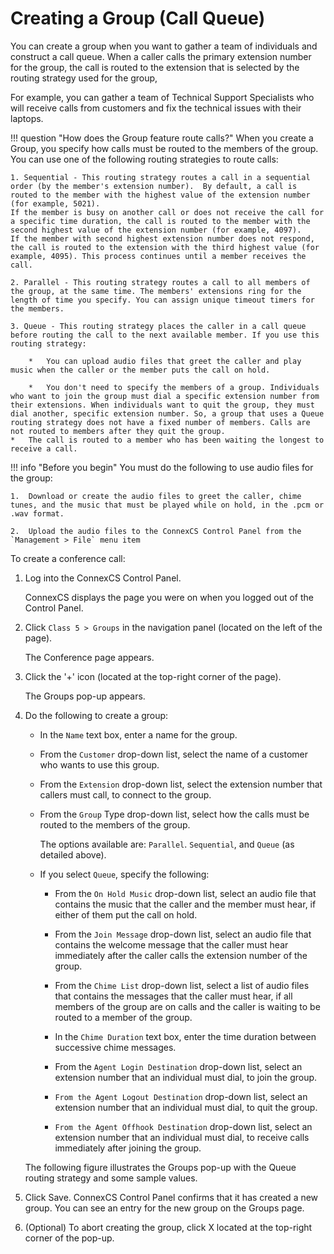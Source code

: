 # Creating a Group (Call Queue)

You can create a group when you want to gather a team of individuals and construct a call queue. When a caller calls the primary extension number for the group, the call is routed to the extension that is selected by the routing strategy used for the group, 

For example, you can gather a team of Technical Support Specialists who will receive calls from customers and fix the technical issues with their laptops.

!!! question "How does the Group feature route calls?" 
    When you create a Group, you specify how calls must be routed to the members of the group. You can use one of the following routing strategies to route calls:
    
    1. Sequential - This routing strategy routes a call in a sequential order (by the member's extension number).  By default, a call is routed to the member with the highest value of the extension number (for example, 5021). 
    If the member is busy on another call or does not receive the call for a specific time duration, the call is routed to the member with the second highest value of the extension number (for example, 4097). 
    If the member with second highest extension number does not respond, the call is routed to the extension with the third highest value (for example, 4095). This process continues until a member receives the call. 
    
    2. Parallel - This routing strategy routes a call to all members of the group, at the same time. The members' extensions ring for the length of time you specify. You can assign unique timeout timers for the members.
    
    3. Queue - This routing strategy places the caller in a call queue before routing the call to the next available member. If you use this routing strategy:
    
    	*	You can upload audio files that greet the caller and play music when the caller or the member puts the call on hold.
    
    	*	You don't need to specify the members of a group. Individuals who want to join the group must dial a specific extension number from their extensions. When individuals want to quit the group, they must dial another, specific extension number. So, a group that uses a Queue routing strategy does not have a fixed number of members. Calls are not routed to members after they quit the group.
	*	The call is routed to a member who has been waiting the longest to receive a call.

!!! info "Before you begin" 
    You must do the following to use audio files for the group:
    
    1.	Download or create the audio files to greet the caller, chime tunes, and the music that must be played while on hold, in the .pcm or .wav format.
    
    2.	Upload the audio files to the ConnexCS Control Panel from the `Management > File` menu item

To create a conference call:

1.  Log into the ConnexCS Control Panel.
	 
    ConnexCS displays the page you were on when you logged out of the Control Panel.
    
2.  Click `Class 5 > Groups` in the navigation panel (located on the left of the page).
	 
    The Conference page appears.

3.  Click the '+' icon (located at the top-right corner of the page).

    The Groups pop-up appears.

4.  Do the following to create a group:

    * In the `Name` text box, enter a name for the group.
    
    * From the `Customer` drop-down list, select the name of a customer who wants to use this group.

    * From the `Extension` drop-down list, select the extension number that callers must call, to connect to the group.

    * From the `Group` Type drop-down list, select how the calls must be routed to the members of the group.
      
      The options available are: `Parallel`. `Sequential`, and `Queue` (as detailed above).
    
    * If you select `Queue`, specify the following:
    
    	*	From the `On Hold Music` drop-down list, select an audio file that contains the music that the caller and the member must hear, if either of them put the call on hold.
    
    	*	From the `Join Message` drop-down list, select an audio file that contains the welcome message that the caller must hear immediately after the caller calls the extension number of the group.
    
    	*	From the `Chime List` drop-down list, select a list of audio files that contains the messages that the caller must hear, if all members of the group are on calls and the caller is waiting to be routed to a member of the group.
    
    	*	In the `Chime Duration` text box, enter the time duration between successive chime messages.
    
    	*	From the `Agent Login Destination` drop-down list, select an extension number that an individual must dial, to join the group.
    
    	*	`From the Agent Logout Destination` drop-down list, select an extension number that an individual must dial, to quit the group. 
    
    	*	`From the Agent Offhook Destination` drop-down list, select an extension number that an individual must dial, to receive calls immediately after joining the group. 
    
    The following figure illustrates the Groups pop-up with the Queue routing strategy and some sample values.

5.	Click Save.
	ConnexCS Control Panel confirms that it has created a new group.
	You can see an entry for the new group on the Groups page.
6.	(Optional) To abort creating the group, click X located at the top-right corner of the pop-up.
